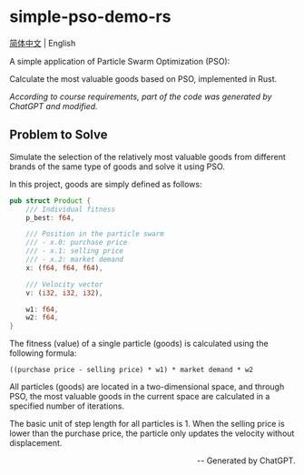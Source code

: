 # simple-pso-demo-rs

[简体中文](readme.md) | English

A simple application of Particle Swarm Optimization (PSO):

Calculate the most valuable goods based on PSO, implemented in Rust.

*According to course requirements, part of the code was generated by ChatGPT and modified.*

## Problem to Solve

Simulate the selection of the relatively most valuable goods from different brands
of the same type of goods and solve it using PSO.

In this project, goods are simply defined as follows:

```rust
pub struct Product {
    /// Individual fitness
    p_best: f64,

    /// Position in the particle swarm
    /// - x.0: purchase price
    /// - x.1: selling price
    /// - x.2: market demand
    x: (f64, f64, f64),

    /// Velocity vector
    v: (i32, i32, i32),

    w1: f64,
    w2: f64,
}
```

The fitness (value) of a single particle (goods) is calculated using the following formula:

```text
((purchase price - selling price) * w1) * market demand * w2
```

All particles (goods) are located in a two-dimensional space, and through PSO,
the most valuable goods in the current space are calculated in a specified number
of iterations.

The basic unit of step length for all particles is 1. When the selling price is
lower than the purchase price, the particle only updates the velocity without displacement.

<div align="right">-- Generated by ChatGPT.</div>
